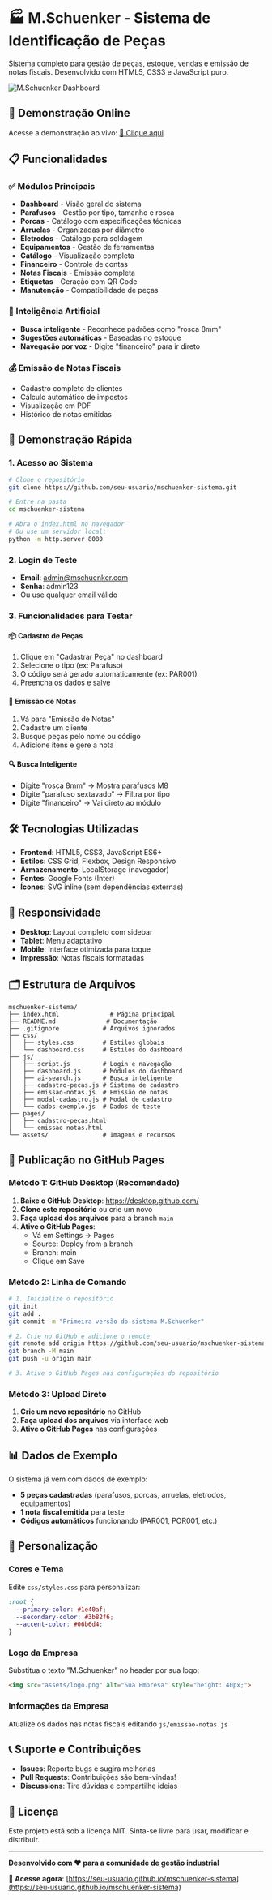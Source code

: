 # 🏭 M.Schuenker - Sistema de Identificação de Peças

Sistema completo para gestão de peças, estoque, vendas e emissão de notas fiscais. Desenvolvido com HTML5, CSS3 e JavaScript puro.

![M.Schuenker Dashboard](https://via.placeholder.com/800x400/1e40af/ffffff?text=M.Schuenker+Sistema+de+Peças)

## 🚀 **Demonstração Online**
Acesse a demonstração ao vivo: [🔗 Clique aqui](https://seu-usuario.github.io/mschuenker-sistema)

## 📋 **Funcionalidades**

### **✅ Módulos Principais**
- **Dashboard** - Visão geral do sistema
- **Parafusos** - Gestão por tipo, tamanho e rosca
- **Porcas** - Catálogo com especificações técnicas
- **Arruelas** - Organizadas por diâmetro
- **Eletrodos** - Catálogo para soldagem
- **Equipamentos** - Gestão de ferramentas
- **Catálogo** - Visualização completa
- **Financeiro** - Controle de contas
- **Notas Fiscais** - Emissão completa
- **Etiquetas** - Geração com QR Code
- **Manutenção** - Compatibilidade de peças

### **🤖 Inteligência Artificial**
- **Busca inteligente** - Reconhece padrões como "rosca 8mm"
- **Sugestões automáticas** - Baseadas no estoque
- **Navegação por voz** - Digite "financeiro" para ir direto

### **💰 Emissão de Notas Fiscais**
- Cadastro completo de clientes
- Cálculo automático de impostos
- Visualização em PDF
- Histórico de notas emitidas

## 🎯 **Demonstração Rápida**

### **1. Acesso ao Sistema**
```bash
# Clone o repositório
git clone https://github.com/seu-usuario/mschuenker-sistema.git

# Entre na pasta
cd mschuenker-sistema

# Abra o index.html no navegador
# Ou use um servidor local:
python -m http.server 8080
```

### **2. Login de Teste**
- **Email**: admin@mschuenker.com
- **Senha**: admin123
- Ou use qualquer email válido

### **3. Funcionalidades para Testar**

#### **📦 Cadastro de Peças**
1. Clique em "Cadastrar Peça" no dashboard
2. Selecione o tipo (ex: Parafuso)
3. O código será gerado automaticamente (ex: PAR001)
4. Preencha os dados e salve

#### **🧾 Emissão de Notas**
1. Vá para "Emissão de Notas"
2. Cadastre um cliente
3. Busque peças pelo nome ou código
4. Adicione itens e gere a nota

#### **🔍 Busca Inteligente**
- Digite "rosca 8mm" → Mostra parafusos M8
- Digite "parafuso sextavado" → Filtra por tipo
- Digite "financeiro" → Vai direto ao módulo

## 🛠️ **Tecnologias Utilizadas**

- **Frontend**: HTML5, CSS3, JavaScript ES6+
- **Estilos**: CSS Grid, Flexbox, Design Responsivo
- **Armazenamento**: LocalStorage (navegador)
- **Fontes**: Google Fonts (Inter)
- **Ícones**: SVG inline (sem dependências externas)

## 📱 **Responsividade**

- **Desktop**: Layout completo com sidebar
- **Tablet**: Menu adaptativo
- **Mobile**: Interface otimizada para toque
- **Impressão**: Notas fiscais formatadas

## 🗂️ **Estrutura de Arquivos**

```
mschuenker-sistema/
├── index.html              # Página principal
├── README.md              # Documentação
├── .gitignore            # Arquivos ignorados
├── css/
│   ├── styles.css        # Estilos globais
│   └── dashboard.css     # Estilos do dashboard
├── js/
│   ├── script.js         # Login e navegação
│   ├── dashboard.js      # Módulos do dashboard
│   ├── ai-search.js      # Busca inteligente
│   ├── cadastro-pecas.js # Sistema de cadastro
│   ├── emissao-notas.js  # Emissão de notas
│   ├── modal-cadastro.js # Modal de cadastro
│   └── dados-exemplo.js  # Dados de teste
├── pages/
│   ├── cadastro-pecas.html
│   └── emissao-notas.html
└── assets/               # Imagens e recursos
```

## 🚀 **Publicação no GitHub Pages**

### **Método 1: GitHub Desktop (Recomendado)**
1. **Baixe o GitHub Desktop**: https://desktop.github.com/
2. **Clone este repositório** ou crie um novo
3. **Faça upload dos arquivos** para a branch `main`
4. **Ative o GitHub Pages**:
   - Vá em Settings → Pages
   - Source: Deploy from a branch
   - Branch: main
   - Clique em Save

### **Método 2: Linha de Comando**
```bash
# 1. Inicialize o repositório
git init
git add .
git commit -m "Primeira versão do sistema M.Schuenker"

# 2. Crie no GitHub e adicione o remote
git remote add origin https://github.com/seu-usuario/mschuenker-sistema.git
git branch -M main
git push -u origin main

# 3. Ative o GitHub Pages nas configurações do repositório
```

### **Método 3: Upload Direto**
1. **Crie um novo repositório** no GitHub
2. **Faça upload dos arquivos** via interface web
3. **Ative o GitHub Pages** nas configurações

## 📊 **Dados de Exemplo**

O sistema já vem com dados de exemplo:
- **5 peças cadastradas** (parafusos, porcas, arruelas, eletrodos, equipamentos)
- **1 nota fiscal emitida** para teste
- **Códigos automáticos** funcionando (PAR001, POR001, etc.)

## 🔧 **Personalização**

### **Cores e Tema**
Edite `css/styles.css` para personalizar:
```css
:root {
  --primary-color: #1e40af;
  --secondary-color: #3b82f6;
  --accent-color: #06b6d4;
}
```

### **Logo da Empresa**
Substitua o texto "M.Schuenker" no header por sua logo:
```html
<img src="assets/logo.png" alt="Sua Empresa" style="height: 40px;">
```

### **Informações da Empresa**
Atualize os dados nas notas fiscais editando `js/emissao-notas.js`

## 📞 **Suporte e Contribuições**

- **Issues**: Reporte bugs e sugira melhorias
- **Pull Requests**: Contribuições são bem-vindas!
- **Discussions**: Tire dúvidas e compartilhe ideias

## 📝 **Licença**

Este projeto está sob a licença MIT. Sinta-se livre para usar, modificar e distribuir.

---

**Desenvolvido com ❤️ para a comunidade de gestão industrial**

**🔗 Acesse agora**: [https://seu-usuario.github.io/mschuenker-sistema](https://seu-usuario.github.io/mschuenker-sistema)
